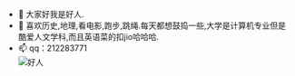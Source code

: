 - 👋 大家好我是好人.
- 👀 喜欢历史,地理,看电影,跑步,跳绳.每天都想鼓捣一些,大学是计算机专业但是酷爱人文学科,而且英语菜的扣jio哈哈哈.
- 📫 qq：212283771  
![好人](https://github.com/hren0315/introduction/blob/main/%E5%A5%BD%E4%BA%BA.JPG "好人")
<!---
hren0315/hren0315 is a ✨ special ✨ repository because its `README.md` (this file) appears on your GitHub profile.
You can click the Preview link to take a look at your changes.
--->
